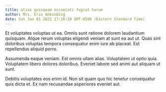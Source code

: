 ```yaml
---
title: alias quisquam occaecati fugiat harum
author: Mrs. Erin Ankunding
date: Sat Jan 01 2022 17:26:10 GMT-0500 (Eastern Standard Time)
---
```

Et voluptates voluptas ut ea. Omnis sunt ratione dolorem laudantium quisquam. Atque rerum voluptas eligendi veniam at sunt ea aut ut. Quas sint doloribus voluptas tempora consequatur enim iure ab placeat. Est repellendus aliquid porro.

 Assumenda eaque veniam. Est omnis ullam alias. Voluptatem ut optio quia. Voluptatem libero dolores doloribus. Eveniet labore sed animi aut aliquam ut sunt.

 Debitis voluptates eos enim id. Non sit quam quo hic tenetur consequatur quis dicta et. Ex nam recusandae asperiores eveniet aut.